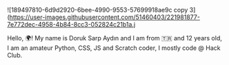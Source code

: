 ![189497810-6d9d2920-6bee-4990-9553-57699918ae9c copy 3](https://user-images.githubusercontent.com/51460403/221981877-7e772dec-4958-4b84-8cc3-052824c21b1a.j

Hello, 🌍! My name is Doruk Sarp Aydın and I am from 🇹🇷 and 12 years old, I am an amateur Python, CSS, JS and Scratch coder, I mostly code @ Hack Club.
